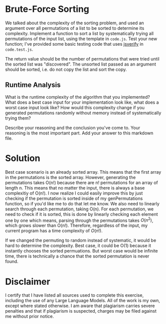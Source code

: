 # Brute-Force Sorting

We talked about the complexity of the sorting problem, and used an argument over
all permutations of a list to be sorted to determine its complexity. Implement
a function to sort a list by systematically trying all permutations of the input
list, using the template in `code.js`. Test your new function; I've provided
some basic testing code that uses [jsverify](https://jsverify.github.io/) in
`code.test.js`.

The return value should be the number of permutations that were tried until the
sorted list was "discovered". The unsorted list passed as an argument should be
sorted, i.e. do not copy the list and sort the copy.

## Runtime Analysis

What is the runtime complexity of the algorithm that you implemented? What does
a best case input for your implementation look like, what does a worst case
input look like? How would this complexity change if you generated permutations
randomly without memory instead of systematically trying them?

Describe your reasoning and the conclusion you've come to. Your reasoning is the
most important part. Add your answer to this markdown file.

# Solution

Best case scenario is an already sorted array. This means that the first array in the permutations is the sorted array. However, generating the permutations takes O(n!) because there are n! permutations for an array of length n. This means that no matter the input, there is always a base complexitiy of O(n!). I now realize I could easily improve this by just checking if the permutation is sorted inside of my genPermutations function, so if you'd like me to do that let me know. We also need to linearly search through each permutation, taking O(n). For each permutation, we need to check if it is sorted, this is done by linearly checking each element one by one which means, parsing through the permutations takes $O(n^2)$, which grows slower than O(n!). Therefore, regardless of the input, my current program has a time complexity of $O(n!)$.

If we changed the permuting to random instead of systematic, it would be hard to determine the complexity. Best case, it could be O(1) because it instantly chooses the sorted permuations. But worst case would be infinite time, there is technically a chance that the sorted permutation is never found.

# Disclaimer

I certify that I have listed all sources used to complete this exercise, including the use of any Large Language Models. All of the work is my own, except where stated otherwise. I am aware that plagiarism carries severe penalties and that if plagiarism is suspected, charges may be filed against me without prior notice.
